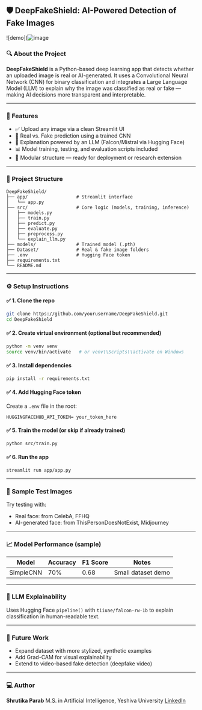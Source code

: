 
## 🛡️ DeepFakeShield: AI-Powered Detection of Fake Images

![demo](![image](https://github.com/user-attachments/assets/644d8c8e-26e6-48ea-bab7-8590324934f7)

### 🔍 About the Project

**DeepFakeShield** is a Python-based deep learning app that detects whether an uploaded image is real or AI-generated. It uses a Convolutional Neural Network (CNN) for binary classification and integrates a Large Language Model (LLM) to explain why the image was classified as real or fake — making AI decisions more transparent and interpretable.

---

### 🚀 Features

* ✅ Upload any image via a clean Streamlit UI
* 🧠 Real vs. Fake prediction using a trained CNN
* 💬 Explanation powered by an LLM (Falcon/Mistral via Hugging Face)
* 📊 Model training, testing, and evaluation scripts included
* 📂 Modular structure — ready for deployment or research extension

---

### 🧱 Project Structure

```
DeepFakeShield/
├── app/                  # Streamlit interface
│   └── app.py
├── src/                  # Core logic (models, training, inference)
│   ├── models.py
│   ├── train.py
│   ├── predict.py
│   ├── evaluate.py
│   ├── preprocess.py
│   └── explain_llm.py
├── models/               # Trained model (.pth)
├── Dataset/              # Real & fake image folders
├── .env                  # Hugging Face token
├── requirements.txt
└── README.md
```

---

### ⚙️ Setup Instructions

#### ✅ 1. Clone the repo

```bash
git clone https://github.com/yourusername/DeepFakeShield.git
cd DeepFakeShield
```

#### ✅ 2. Create virtual environment (optional but recommended)

```bash
python -m venv venv
source venv/bin/activate   # or venv\\Scripts\\activate on Windows
```

#### ✅ 3. Install dependencies

```bash
pip install -r requirements.txt
```

#### ✅ 4. Add Hugging Face token

Create a `.env` file in the root:

```
HUGGINGFACEHUB_API_TOKEN= your_token_here
```

#### ✅ 5. Train the model (or skip if already trained)

```bash
python src/train.py
```

#### ✅ 6. Run the app

```bash
streamlit run app/app.py
```

---

### 🧪 Sample Test Images

Try testing with:

* Real face: from CelebA, FFHQ
* AI-generated face: from ThisPersonDoesNotExist, Midjourney

---

### 📈 Model Performance (sample)

| Model        | Accuracy | F1 Score | Notes              |
| ------------ | -------- | -------- | ------------------ |
| SimpleCNN    | 70%      | 0.68     | Small dataset demo |


---
### 🤖 LLM Explainability

Uses Hugging Face `pipeline()` with `tiiuae/falcon-rw-1b`  to explain classification in human-readable text.

---

### 🧠 Future Work

* Expand dataset with more stylized, synthetic examples
* Add Grad-CAM for visual explainability
* Extend to video-based fake detection (deepfake video)

---

### 💻 Author

**Shrutika Parab**
M.S. in Artificial Intelligence, Yeshiva University
[LinkedIn]([https://www.linkedin.com/in/your-profile](https://www.linkedin.com/in/shrutika-parab-4b6826257/))
